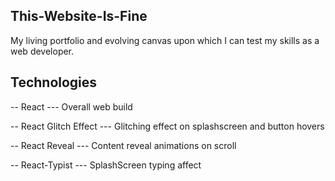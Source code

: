 ## This-Website-Is-Fine
My living portfolio and evolving canvas upon which I can test my skills as a web developer. 

## Technologies
-- React
--- Overall web build

-- React Glitch Effect
--- Glitching effect on splashscreen and button hovers

-- React Reveal
--- Content reveal animations on scroll

-- React-Typist
--- SplashScreen typing affect
